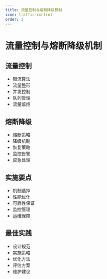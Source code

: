 ```yaml
---
title: 流量控制与熔断降级机制
icon: traffic-control
order: 3
---
```


# 流量控制与熔断降级机制

## 流量控制
- 限流算法
- 流量整形
- 并发控制
- 队列管理
- 流量监控

## 熔断降级
- 熔断策略
- 降级机制
- 恢复策略
- 监控告警
- 应急处理

## 实施要点
- 机制选择
- 性能优化
- 可靠性保证
- 监控管理
- 运维保障

## 最佳实践
- 设计规范
- 实施策略
- 优化方法
- 评估方案
- 维护建议

